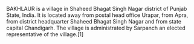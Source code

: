 BAKHLAUR is a village in Shaheed Bhagat Singh Nagar district of Punjab State, India. It is located away from postal head office Urapar, from Apra, from district headquarter Shaheed Bhagat Singh Nagar and from state capital Chandigarh. The village is administrated by Sarpanch an elected representative of the village.[1]
